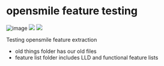 # opensmile feature testing

![image](https://img.shields.io/badge/openSMILE-v2.2.0-orange)
<img src="https://img.shields.io/badge/plotly-v5.3.1-blue" />
<img src="https://img.shields.io/badge/sox-14--4--2-red" />

Testing opensmile feature extraction

- old things folder has our old files<br/>
- feature list folder includes LLD and functional feature lists
